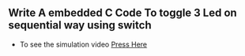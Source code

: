 ## Write A embedded C Code To toggle 3 Led on sequential way using switch

- To see the simulation video [Press Here](https://drive.google.com/file/d/1Qz0A1a5fGlXwF1qArdqwhyNoNula0Zn1/view?usp=sharing)

